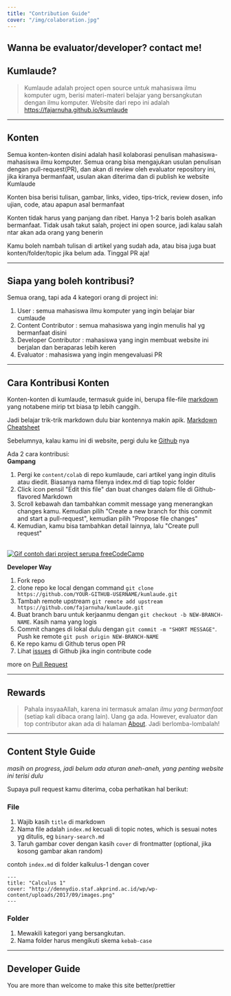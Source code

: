 ```yaml
---
title: "Contribution Guide"
cover: "/img/colaboration.jpg"
---
```

## Wanna be evaluator/developer? contact me! 

## Kumlaude?
> Kumlaude adalah project open source untuk mahasiswa ilmu komputer ugm, berisi materi-materi belajar yang bersangkutan dengan ilmu komputer. Website dari repo ini adalah https://fajarnuha.github.io/kumlaude
<hr>

## Konten 
Semua konten-konten disini adalah hasil kolaborasi penulisan mahasiswa-mahasiswa ilmu komputer. Semua orang bisa mengajukan usulan penulisan dengan pull-request(PR), dan akan di review oleh evaluator repository ini, jika kiranya bermanfaat, usulan akan diterima dan di publish ke website Kumlaude

Konten bisa berisi tulisan, gambar, links, video, tips-trick, review dosen, info ujian, code, atau apapun asal bermanfaat

Konten tidak harus yang panjang dan ribet. Hanya 1-2 baris boleh asalkan bermanfaat. Tidak usah takut salah, project ini open source, jadi kalau salah ntar akan ada orang yang benerin

Kamu boleh nambah tulisan di artikel yang sudah ada, atau bisa juga buat konten/folder/topic jika belum ada. Tinggal PR aja!
<hr>

## Siapa yang boleh kontribusi?
Semua orang, tapi ada 4 kategori orang di project ini:
1. User : semua mahasiswa ilmu komputer yang ingin belajar biar cumlaude
2. Content Contributor : semua mahasiswa yang ingin menulis hal yg bermanfaat disini
3. Developer Contributor : mahasiswa yang ingin membuat website ini berjalan dan beraparas lebih keren
4. Evaluator : mahasiswa yang ingin mengevaluasi PR

<hr>

## Cara Kontribusi Konten
Konten-konten di kumlaude, termasuk guide ini, berupa file-file [markdown](https://en.wikipedia.org/wiki/Markdown) yang notabene mirip txt biasa tp lebih canggih.

Jadi belajar trik-trik markdown dulu biar kontennya makin apik. [Markdown Cheatsheet](https://github.com/adam-p/markdown-here/wiki/Markdown-Cheatsheet#lists)

Sebelumnya, kalau kamu ini di website, pergi dulu ke [Github](http://github.com/fajarnuha/kumlaude) nya

Ada 2 cara kontribusi:<br>
**Gampang**
1. Pergi ke `content/colab` di repo kumlaude, cari artikel yang ingin ditulis atau diedit. Biasanya nama filenya index.md di tiap topic folder
2. Click icon pensil "Edit this file" dan buat changes dalam file di Github-flavored Markdown
3. Scroll kebawah dan tambahkan commit message yang menerangkan changes kamu. Kemudian pilih "Create a new branch for this commit and start a pull-request", kemudian pilih "Propose file changes"
4. Kemudian, kamu bisa tambahkan detail lainnya, lalu "Create pull request"
<br><br>

[![Gif contoh dari project serupa freeCodeCamp](https://i.imgur.com/0cmxJwN.gif)](https://i.imgur.com/0cmxJwN.gif)

**Developer Way**
1. Fork repo
2. clone repo ke local dengan command `git clone https://github.com/YOUR-GITHUB-USERNAME/kumlaude.git`
3. Tambah remote upstream `git remote add upstream https://github.com/fajarnuha/kumlaude.git`
4. Buat branch baru untuk kerjaanmu dengan `git checkout -b NEW-BRANCH-NAME`. Kasih nama yang logis
5. Commit changes di lokal dulu dengan `git commit -m "SHORT MESSAGE"`. Push ke remote `git push origin NEW-BRANCH-NAME`
6. Ke repo kamu di Github terus open PR
7. Lihat [issues](https://github.com/fajarnuha/kumlaude/issues) di Github jika ingin contribute code

more on [Pull Request](https://github.com/Roshanjossey/first-contributions)

<hr>

## Rewards
> Pahala insyaaAllah, karena ini termasuk amalan *ilmu yang bermanfaat* (setiap kali dibaca orang lain). Uang ga ada. However, evaluator dan top contributor akan ada di halaman [About](https://fajarnuha.github.io/kumlaude/about). Jadi berlomba-lombalah!
<hr>

## Content Style Guide
*masih on progress, jadi belum ada aturan aneh-aneh, yang penting website ini terisi dulu*

Supaya pull request kamu diterima, coba perhatikan hal berikut:

### File
1. Wajib kasih `title` di markdown 
2. Nama file adalah `index.md` kecuali di topic notes, which is sesuai notes yg ditulis, eg `binary-search.md`
3. Taruh gambar cover dengan kasih `cover` di frontmatter (optional, jika kosong gambar akan random)

contoh `index.md` di folder kalkulus-1 dengan cover
```
---
title: "Calculus 1"
cover: "http://dennydio.staf.akprind.ac.id/wp/wp-content/uploads/2017/09/images.png"
---
```

### Folder
1. Mewakili kategori yang bersangkutan.
2. Nama folder harus mengikuti skema `kebab-case`
<hr>

## Developer Guide
You are more than welcome to make this site better/prettier


